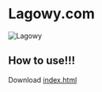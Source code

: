 # Lagowy.com
![Lagowy](https://files.cdn-files-a.com/uploads/10341130/400_67ad87d854283.png)
## How to use!!!
Download [index.html](https://github.com/Kurahari/Lagowy.com/blob/main/index.html)
